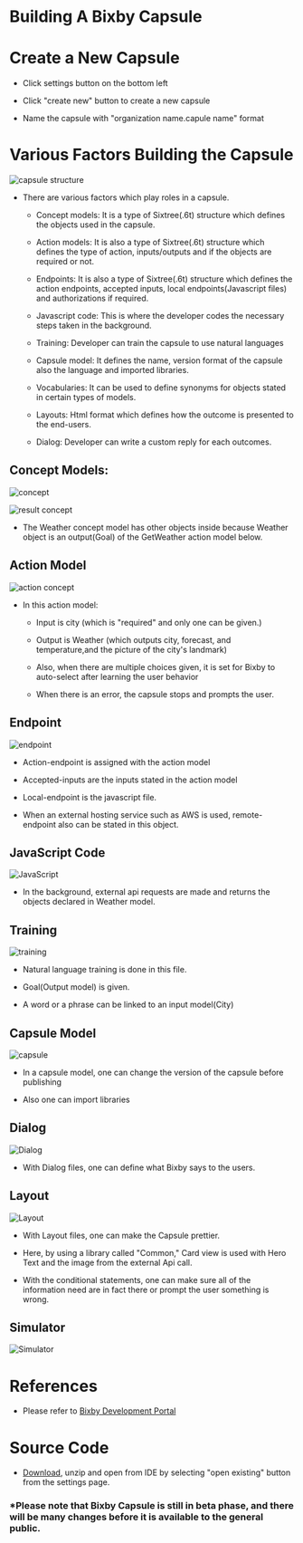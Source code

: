 Building A Bixby Capsule
========================

Create a New Capsule
====================

-   Click settings button on the bottom left

-   Click "create new" button to create a new capsule

-   Name the capsule with "organization name.capule name" format

Various Factors Building the Capsule
====================================

![capsule structure](https://github.com/mgkang0206/tecace.weather/blob/master/Img/capsule%20structure.PNG)

-   There are various factors which play roles in a capsule.

    -   Concept models: It is a type of Sixtree(.6t) structure which defines the
        objects used in the capsule.

    -   Action models: It is also a type of Sixtree(.6t) structure which defines
        the type of action, inputs/outputs and if the objects are required or
        not.

    -   Endpoints: It is also a type of Sixtree(.6t) structure which defines the
        action endpoints, accepted inputs, local endpoints(Javascript files) and
        authorizations if required.

    -   Javascript code: This is where the developer codes the necessary steps
        taken in the background.

    -   Training: Developer can train the capsule to use natural languages

    -   Capsule model: It defines the name, version format of the capsule also
        the language and imported libraries.

    -   Vocabularies: It can be used to define synonyms for objects stated in
        certain types of models.

    -   Layouts: Html format which defines how the outcome is presented to the
        end-users.

    -   Dialog: Developer can write a custom reply for each outcomes.

Concept Models:
---------------

![concept](https://github.com/mgkang0206/tecace.weather/blob/master/Img/concept.PNG)

![result concept](https://github.com/mgkang0206/tecace.weather/blob/master/Img/result%20concept.PNG)

-   The Weather concept model has other objects inside because Weather object is
    an output(Goal) of the GetWeather action model below.

Action Model
------------

![action concept](https://github.com/mgkang0206/tecace.weather/blob/master/Img/action%20concept.PNG)

-   In this action model:

    -   Input is city (which is "required" and only one can be given.)

    -   Output is Weather (which outputs city, forecast, and temperature,and the
        picture of the city's landmark)

    -   Also, when there are multiple choices given, it is set for Bixby to
        auto-select after learning the user behavior

    -   When there is an error, the capsule stops and prompts the user.

Endpoint
--------

![endpoint](https://github.com/mgkang0206/tecace.weather/blob/master/Img/endpoint.PNG)

-   Action-endpoint is assigned with the action model

-   Accepted-inputs are the inputs stated in the action model

-   Local-endpoint is the javascript file.

-   When an external hosting service such as AWS is used, remote-endpoint also
    can be stated in this object.

JavaScript Code
---------------

![JavaScript](https://github.com/mgkang0206/tecace.weather/blob/master/Img/javascript.PNG)

-   In the background, external api requests are made and returns the objects
    declared in Weather model.

Training
--------

![training](https://github.com/mgkang0206/tecace.weather/blob/master/Img/training.PNG)

-   Natural language training is done in this file.

-   Goal(Output model) is given.

-   A word or a phrase can be linked to an input model(City)

Capsule Model
-------------

![capsule](https://github.com/mgkang0206/tecace.weather/blob/master/Img/capsule.PNG)

-   In a capsule model, one can change the version of the capsule before
    publishing

-   Also one can import libraries

Dialog
------

![Dialog](https://github.com/mgkang0206/tecace.weather/blob/master/Img/capsule%20structure.PNG)

-   With Dialog files, one can define what Bixby says to the users.

Layout
------

![Layout](https://github.com/mgkang0206/tecace.weather/blob/master/Img/layout.PNG)

-   With Layout files, one can make the Capsule prettier.

-   Here, by using a library called "Common," Card view is used with Hero Text
    and the image from the external Api call.

-   With the conditional statements, one can make sure all of the information
    need are in fact there or prompt the user something is wrong.

Simulator
---------

![Simulator](https://github.com/mgkang0206/tecace.weather/blob/master/Img/Capture.PNG)

References
==========

-   Please refer to [Bixby Development
    Portal](https://bixbydevelopers.com/)

Source Code
===========

-   [Download](https://github.com/mgkang0206/tecace.weather/blob/master/tecace.weather.zip),
    unzip and open from IDE by selecting "open existing" button from the
    settings page.

### \*Please note that Bixby Capsule is still in beta phase, and there will be many changes before it is available to the general public.
